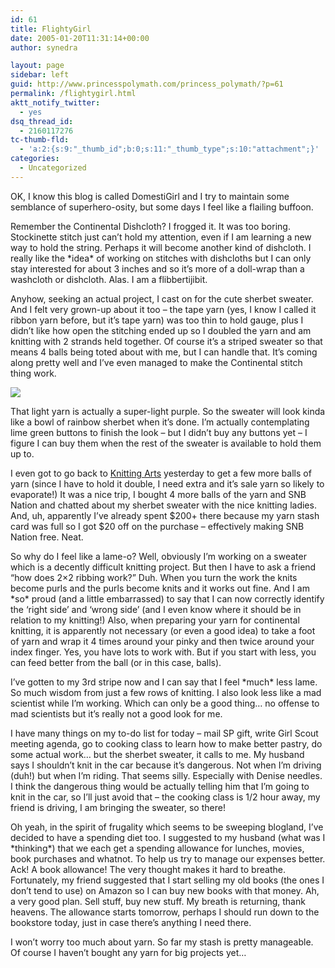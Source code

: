 ```yaml
---
id: 61
title: FlightyGirl
date: 2005-01-20T11:31:14+00:00
author: synedra

layout: page
sidebar: left
guid: http://www.princesspolymath.com/princess_polymath/?p=61
permalink: /flightygirl.html
aktt_notify_twitter:
  - yes
dsq_thread_id:
  - 2160117276
tc-thumb-fld:
  - 'a:2:{s:9:"_thumb_id";b:0;s:11:"_thumb_type";s:10:"attachment";}'
categories:
  - Uncategorized
---
```

OK, I know this blog is called DomestiGirl and I try to maintain some semblance of superhero-osity, but some days I feel like a flailing buffoon.
  
Remember the Continental Dishcloth? I frogged it. It was too boring. Stockinette stitch just can&#8217;t hold my attention, even if I am learning a new way to hold the string. Perhaps it will become another kind of dishcloth. I really like the \*idea\* of working on stitches with dishcloths but I can only stay interested for about 3 inches and so it&#8217;s more of a doll-wrap than a washcloth or dishcloth. Alas. I am a flibbertijibit.
  
Anyhow, seeking an actual project, I cast on for the cute sherbet sweater. And I felt very grown-up about it too &#8211; the tape yarn (yes, I know I called it ribbon yarn before, but it&#8217;s tape yarn) was too thin to hold gauge, plus I didn&#8217;t like how open the stitching ended up so I doubled the yarn and am knitting with 2 strands held together. Of course it&#8217;s a striped sweater so that means 4 balls being toted about with me, but I can handle that. It&#8217;s coming along pretty well and I&#8217;ve even managed to make the Continental stitch thing work.
  
![](http://www.perlgoddess.com/blog/images/sweaterstart.jpg)
  
That light yarn is actually a super-light purple. So the sweater will look kinda like a bowl of rainbow sherbet when it&#8217;s done. I&#8217;m actually contemplating lime green buttons to finish the look &#8211; but I didn&#8217;t buy any buttons yet &#8211; I figure I can buy them when the rest of the sweater is available to hold them up to.
  
I even got to go back to [Knitting Arts](http://goknit.com) yesterday to get a few more balls of yarn (since I have to hold it double, I need extra and it&#8217;s sale yarn so likely to evaporate!) It was a nice trip, I bought 4 more balls of the yarn and SNB Nation and chatted about my sherbet sweater with the nice knitting ladies. And, uh, apparently I&#8217;ve already spent $200+ there because my yarn stash card was full so I got $20 off on the purchase &#8211; effectively making SNB Nation free. Neat.
  
So why do I feel like a lame-o? Well, obviously I&#8217;m working on a sweater which is a decently difficult knitting project. But then I have to ask a friend &#8220;how does 2&#215;2 ribbing work?&#8221; Duh. When you turn the work the knits become purls and the purls become knits and it works out fine. And I am \*so\* proud (and a little embarrassed) to say that I can now correctly identify the &#8216;right side&#8217; and &#8216;wrong side&#8217; (and I even know where it should be in relation to my knitting!) Also, when preparing your yarn for continental knitting, it is apparently not necessary (or even a good idea) to take a foot of yarn and wrap it 4 times around your pinky and then twice around your index finger. Yes, you have lots to work with. But if you start with less, you can feed better from the ball (or in this case, balls).
  
I&#8217;ve gotten to my 3rd stripe now and I can say that I feel \*much\* less lame. So much wisdom from just a few rows of knitting. I also look less like a mad scientist while I&#8217;m working. Which can only be a good thing&#8230; no offense to mad scientists but it&#8217;s really not a good look for me.
  
I have many things on my to-do list for today &#8211; mail SP gift, write Girl Scout meeting agenda, go to cooking class to learn how to make better pastry, do some actual work&#8230; but the sherbet sweater, it calls to me. My husband says I shouldn&#8217;t knit in the car because it&#8217;s dangerous. Not when I&#8217;m driving (duh!) but when I&#8217;m riding. That seems silly. Especially with Denise needles. I think the dangerous thing would be actually telling him that I&#8217;m going to knit in the car, so I&#8217;ll just avoid that &#8211; the cooking class is 1/2 hour away, my friend is driving, I am bringing the sweater, so there!
  
Oh yeah, in the spirit of frugality which seems to be sweeping blogland, I&#8217;ve decided to have a spending diet too. I suggested to my husband (what was I \*thinking\*) that we each get a spending allowance for lunches, movies, book purchases and whatnot. To help us try to manage our expenses better. Ack! A book allowance! The very thought makes it hard to breathe. Fortunately, my friend suggested that I start selling my old books (the ones I don&#8217;t tend to use) on Amazon so I can buy new books with that money. Ah, a very good plan. Sell stuff, buy new stuff. My breath is returning, thank heavens. The allowance starts tomorrow, perhaps I should run down to the bookstore today, just in case there&#8217;s anything I need there.
  
I won&#8217;t worry too much about yarn. So far my stash is pretty manageable. Of course I haven&#8217;t bought any yarn for big projects yet&#8230;